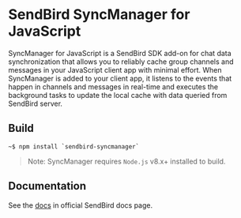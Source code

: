 # SendBird SyncManager for JavaScript

SyncManager for JavaScript is a SendBird SDK add-on for chat data synchronization that allows you to reliably cache group channels and messages in your JavaScript client app with minimal effort. When SyncManager is added to your client app, it listens to the events that happen in channels and messages in real-time and executes the background tasks to update the local cache with data queried from SendBird server.

## Build

```
~$ npm install `sendbird-syncmanager`
```

> Note: SyncManager requires `Node.js` v8.x+ installed to build.

## Documentation

See the [docs](https://docs.sendbird.com/javascript/sync_manager_getting_started) in official SendBird docs page.
